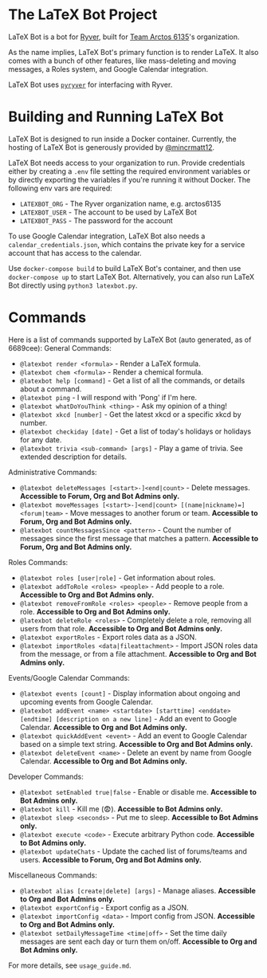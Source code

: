 # The LaTeX Bot Project

LaTeX Bot is a bot for [Ryver](https://ryver.com/), built for [Team Arctos 6135](https://www.arctos6135.com/)'s organization.

As the name implies, LaTeX Bot's primary function is to render LaTeX.
It also comes with a bunch of other features, like mass-deleting and moving messages, a Roles system, and Google Calendar integration. 

LaTeX Bot uses [`pyryver`](https://github.com/tylertian123/pyryver) for interfacing with Ryver.

# Building and Running LaTeX Bot

LaTeX Bot is designed to run inside a Docker container. Currently, the hosting of LaTeX Bot is generously provided by [@mincrmatt12](https://github.com/mincrmatt12). 

LaTeX Bot needs access to your organization to run. 
Provide credentials either by creating a `.env` file setting the required environment variables or by directly exporting the variables if you're running it without Docker.
The following env vars are required:
- `LATEXBOT_ORG` - The Ryver organization name, e.g. arctos6135
- `LATEXBOT_USER` - The account to be used by LaTeX Bot
- `LATEXBOT_PASS` - The password for the account

To use Google Calendar integration, LaTeX Bot also needs a `calendar_credentials.json`, which contains the private key for a service account that has access to the calendar.

Use `docker-compose build` to build LaTeX Bot's container, and then use `docker-compose up` to start LaTeX Bot. 
Alternatively, you can also run LaTeX Bot directly using `python3 latexbot.py`.

# Commands
Here is a list of commands supported by LaTeX Bot (auto generated, as of 6689cee):
General Commands:
  - `@latexbot render <formula>` - Render a LaTeX formula. 
  - `@latexbot chem <formula>` - Render a chemical formula. 
  - `@latexbot help [command]` - Get a list of all the commands, or details about a command. 
  - `@latexbot ping` - I will respond with 'Pong' if I'm here. 
  - `@latexbot whatDoYouThink <thing>` - Ask my opinion of a thing! 
  - `@latexbot xkcd [number]` - Get the latest xkcd or a specific xkcd by number. 
  - `@latexbot checkiday [date]` - Get a list of today's holidays or holidays for any date. 
  - `@latexbot trivia <sub-command> [args]` - Play a game of trivia. See extended description for details. 

Administrative Commands:
  - `@latexbot deleteMessages [<start>-]<end|count>` - Delete messages. **Accessible to Forum, Org and Bot Admins only.**
  - `@latexbot moveMessages [<start>-]<end|count> [(name|nickname)=]<forum|team>` - Move messages to another forum or team. **Accessible to Forum, Org and Bot Admins only.**
  - `@latexbot countMessagesSince <pattern>` - Count the number of messages since the first message that matches a pattern. **Accessible to Forum, Org and Bot Admins only.**

Roles Commands:
  - `@latexbot roles [user|role]` - Get information about roles. 
  - `@latexbot addToRole <roles> <people>` - Add people to a role. **Accessible to Org and Bot Admins only.**
  - `@latexbot removeFromRole <roles> <people>` - Remove people from a role. **Accessible to Org and Bot Admins only.**
  - `@latexbot deleteRole <roles>` - Completely delete a role, removing all users from that role. **Accessible to Org and Bot Admins only.**
  - `@latexbot exportRoles` - Export roles data as a JSON. 
  - `@latexbot importRoles <data|fileattachment>` - Import JSON roles data from the message, or from a file attachment. **Accessible to Org and Bot Admins only.**

Events/Google Calendar Commands:
  - `@latexbot events [count]` - Display information about ongoing and upcoming events from Google Calendar. 
  - `@latexbot addEvent <name> <startdate> [starttime] <enddate> [endtime] [description on a new line]` - Add an event to Google Calendar. **Accessible to Org and Bot Admins only.**
  - `@latexbot quickAddEvent <event>` - Add an event to Google Calendar based on a simple text string. **Accessible to Org and Bot Admins only.**
  - `@latexbot deleteEvent <name>` - Delete an event by name from Google Calendar. **Accessible to Org and Bot Admins only.**

Developer Commands:
  - `@latexbot setEnabled true|false` - Enable or disable me. **Accessible to Bot Admins only.**
  - `@latexbot kill` - Kill me (:fearful:). **Accessible to Bot Admins only.**
  - `@latexbot sleep <seconds>` - Put me to sleep. **Accessible to Bot Admins only.**
  - `@latexbot execute <code>` - Execute arbitrary Python code. **Accessible to Bot Admins only.**
  - `@latexbot updateChats` - Update the cached list of forums/teams and users. **Accessible to Forum, Org and Bot Admins only.**

Miscellaneous Commands:
  - `@latexbot alias [create|delete] [args]` - Manage aliases. **Accessible to Org and Bot Admins only.**
  - `@latexbot exportConfig` - Export config as a JSON. 
  - `@latexbot importConfig <data>` - Import config from JSON. **Accessible to Org and Bot Admins only.**
  - `@latexbot setDailyMessageTime <time|off>` - Set the time daily messages are sent each day or turn them on/off. **Accessible to Org and Bot Admins only.**

For more details, see `usage_guide.md`.
